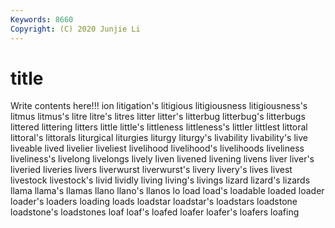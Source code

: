 ```yaml
---
Keywords: 8660
Copyright: (C) 2020 Junjie Li
---
```


# title

Write contents here!!!
ion 
litigation's 
litigious
litigiousness 
litigiousness's 
litmus 
litmus's 
litre 
litre's 
litres 
litter 
litter's 
litterbug
litterbug's 
litterbugs 
littered 
littering 
litters 
little 
little's 
littleness 
littleness's 
littler
littlest 
littoral 
littoral's 
littorals 
liturgical 
liturgies 
liturgy 
liturgy's 
livability 
livability's
live 
liveable 
lived 
livelier 
liveliest 
livelihood 
livelihood's 
livelihoods 
liveliness 
liveliness's
livelong 
livelongs 
lively 
liven 
livened 
livening 
livens 
liver 
liver's 
liveried
liveries 
livers 
liverwurst 
liverwurst's 
livery 
livery's 
lives 
livest 
livestock 
livestock's
livid 
lividly 
living 
living's 
livings 
lizard 
lizard's 
lizards 
llama 
llama's
llamas 
llano 
llano's 
llanos 
lo 
load 
load's 
loadable 
loaded 
loader
loader's 
loaders 
loading 
loads 
loadstar 
loadstar's 
loadstars 
loadstone 
loadstone's 
loadstones
loaf 
loaf's 
loafed 
loafer 
loafer's 
loafers 
loafing 
